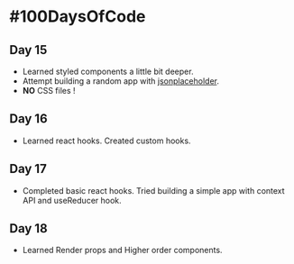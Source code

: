 # #100DaysOfCode
## Day 15
* Learned styled components a little bit deeper. 
* Attempt building a random app with [jsonplaceholder](https://jsonplaceholder.typicode.com/).
* **NO** CSS files !

## Day 16
* Learned react hooks. Created custom hooks.

## Day 17
* Completed basic react hooks. Tried building a simple app with context API and useReducer hook.

## Day 18
* Learned Render props and Higher order components.